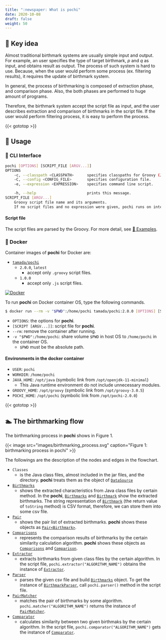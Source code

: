 ```yaml
---
title: ":newspaper: What is pochi"
date: 2020-10-08
draft: false
weight: 50
---
```


## :key: Key idea

Almost traditional birthmark systems are usually simple input and output.
For example, an user specifies the type of target birthmark, $p$ and $q$ as input, and obtains result as output.
The process of such system is hard to use.
Because, when the user would perform some process (ex. filtering results), it requires the update of birthmark system.

In general, the process of birthmarking is composed of extraction phase, and comparison phase.
Also, the both phases are performed to huge amount of programs.

Therefore, the birthmark system accept the script file as input, and the user describes extraction and comparison of birthmarks in the script file.
If the user would perform filtering process, it is easy to perform the process.

{{< gototop >}}

## :fork_and_knife: Usage

### :runner: CLI Interface

```sh
pochi [OPTIONS] [SCRIPT_FILE [ARGV...]]
OPTIONS
    -c, --classpath <CLASSPATH>      specifies classpaths for Groovy (JVM) separated with colon (:).
    -C, --config <CONFIG_FILE>       specifies configuration file.
    -e, --expression <EXPRESSION>    specifies command line script.

    -h, --help                       prints this message.
SCRIPT_FILE [ARGV...]
    Groovy script file name and its arguments.
    If no script files and no expression were given, pochi runs on interactive mode.
```

#### Script file

The script files are parsed by the Groovy.
For more detail, see [:ant: Examples](../examples).

### :whale: Docker

Container images of **pochi** for Docker are:

* [`tamada/pochi`](https://hub.docker.com/r/tamada/pochi)
    * `2.0.0`, `latest`
        * accept only `.groovy` script files.
    * `1.0.0`
        * accept only `.js` script files.

[![Docker](https://img.shields.io/badge/docker-tamada%2Fpochi%3A2.0.0-blue?logo=docker&style=social)](https://hub.docker.com/r/tamada/pochi)

To run **pochi** on Docker container OS, type the following commands.

```sh
$ docker run --rm -v "$PWD":/home/pochi tamada/pochi:2.0.0 [OPTIONS] [SCRIPT [ARGV...]]
```

* `OPTIONS`: the options for **pochi**.
* `[SCRIPT [ARGV...]]`: script file for **pochi**.
* `--rm`: remove the container after running.
* `-v "$PWD":/home/pochi`: share volume `$PWD` in host OS to `/home/pochi` in the container OS.
    * `$PWD` must be the absolute path.

#### Environments in the docker container

* `USER`: `pochi`
* `WORKDIR`: `/home/pochi`
* `JAVA_HOME`: `/opt/java` (symbolic link from `/opt/openjdk-11-minimal`)
    * This Java runtime environment do not include unnecessary modules.
* `GROOVY_HOME`: `/opt/groovy` (symbolic link from `/opt/groovy-3.0.5`)
* `POCHI_HOME`: `/opt/pochi` (symbolic link from `/opt/pochi-2.0.0`)

{{< gototop >}}

## :swimmer: The birthmarking flow

The birthmarking process in **pochi** shows in Figure 1.

{{< image src="images/birthmarking_process.svg" caption="Figure 1: birthmarking process in pochi" >}}

The followings are the description of the nodes and edges in the flowchart.

* `Classes`
    * is the Java class files, almost included in the jar files, and the directory.
      **pochi** treats them as the object of [`DataSource`](../apidocs/jp.cafebabe.kunai/jp/cafebabe/kunai/source/DataSource.html)
* [`Birthmarks`]((../apidocs/jp.cafebabe.birthmarks/jp/cafebabe/birthmarks/entities/Birthmarks.html))
    * shows the extracted characteristics from Java class files by certain method.
      In the **pochi**, [`Birthmarks`](../apidocs/jp.cafebabe.birthmarks/jp/cafebabe/birthmarks/entities/Birthmarks.html) and [`Birthmark`](../apidocs/jp.cafebabe.birthmarks/jp/cafebabe/birthmarks/entities/Birthmark.html) show the extracted birthmarks.
      The string representation of [`Birthmark`](../apidocs/jp.cafebabe.birthmarks/jp/cafebabe/birthmarks/entities/Birthmark.html) (the return value of `toString` method) is CSV format, therefore, we can store them into some csv file.
* [`Pair`](../apidocs/jp.cafebabe.birthmarks/jp/cafebabe/birthmarks/entities/Pair.html)
    * shows the pair list of extracted birthmarks.
      **pochi** shows these objects as [`Pair<Birthmark>`](../apidocs/jp.cafebabe.birthmarks/jp/cafebabe/birthmarks/entities/Pair.html).
* [`Comparisons`](../apidocs/jp.cafebabe.birthmarks/jp/cafebabe/birthmarks/comparators/Comparisons.html)
    * represents the comparison results of birthmarks by the certain similarity calculation algorithm.
      **pochi** shows these objects as [`Comparisons`](../apidocs/jp.cafebabe.birthmarks/jp/cafebabe/birthmarks/comparators/Comparisons.html) and [`Comparison`](../apidocs/jp.cafebabe.birthmarks/jp/cafebabe/birthmarks/comparators/Comparison.html).
* [`Extractor`](../apidocs/jp.cafebabe.birthmarks/jp/cafebabe/birthmarks/extractors/Extractor.html)
    * extracts birthmarks from given class files by the certain algorithm.
      In the script file, `pochi.extractor("ALGORITHM_NAME")` obtains the instance of [`Extractor`](../apidocs/jp.cafebabe.birthmarks/jp/cafebabe/birthmarks/extractors/Extractor.html).
* [`Parser`](../apidocs/jp.cafebabe.birthmarks/jp/cafebabe/birthmarks/BirthmarkParser.html)
    * parses the given csv file and build [`Birthmarks`](../apidocs/jp.cafebabe.birthmarks/jp/cafebabe/birthmarks/entities/Birthmarks.html) object.
      To get the instance of [`BirthmarkParser`](../apidocs/jp.cafebabe.birthmarks/jp/cafebabe/birthmarks/BirthmarkParser.html), call `pochi.parser()` method in the script file.
* [`PairMatcher`](../apidocs/jp.cafebabe.birthmarks/jp/cafebabe/birthmarks/pairs/PairMatcher.html)
    * matches the pair of birthmarks by some algorithm.
      `pochi.matcher("ALGORITHM_NAME")` returns the instance of [`PairMatcher`](../apidocs/jp.cafebabe.birthmarks/jp/cafebabe/birthmarks/pairs/PairMatcher.html).
* [`Comparator`](../apidocs/jp.cafebabe.birthmarks/jp/cafebabe/birthmarks/comparators/Comparator.html)
    * calculates similarity between two given birthmaks by the certain algorithm.
      In the script file, `pochi.comparator("ALGORITHM_NAME")` gets the instance of [`Comparator`](../apidocs/jp.cafebabe.birthmarks/jp/cafebabe/birthmarks/comparators/Comparator.html).
